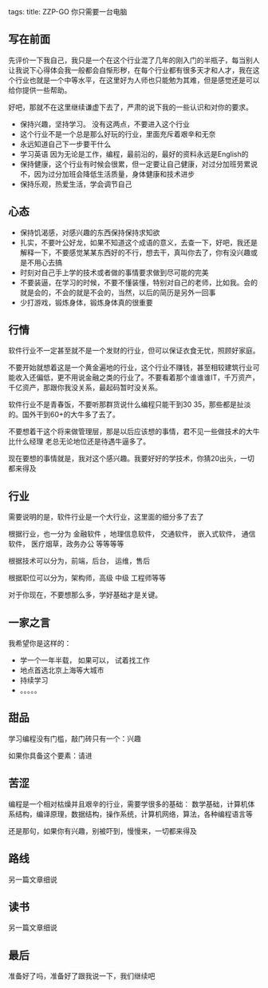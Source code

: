 tags: 
title: ZZP-GO 你只需要一台电脑

## 写在前面

先评价一下我自己，我只是一个在这个行业混了几年的刚入门的半瓶子，每当别人让我说下心得体会我一般都会自惭形秽，在每个行业都有很多天才和人才，我在这个行业也就是一个中等水平，在这里好为人师也只能勉为其难，但是感觉还是可以给你提供一些帮助。

好吧，那就不在这里继续谦虚下去了，严肃的说下我的一些认识和对你的要求。

+ 保持兴趣，坚持学习。 没有这两点，不要进入这个行业
+ 这个行业不是一个总是那么好玩的行业，里面充斥着艰辛和无奈
+ 永远知道自己下一步要干什么
+ 学习英语 因为无论是工作，编程，最前沿的，最好的资料永远是English的
+ 保持健康，这个行业有时候会很累，但一定要让自己健康，对过分加班劳累说不，因为过分加班会降低生活质量，身体健康和技术进步
+ 保持乐观，热爱生活，学会调节自己


## 心态

+ 保持饥渴感，对感兴趣的东西保持保持求知欲
+ 扎实，不要叶公好龙，如果不知道这个成语的意义，去查一下，好吧，我还是解释一下，不要感觉某某东西好的不行，想去干，真叫你去了，你有没兴趣或是不用心去搞
+ 时刻对自己手上学的技术或者做的事情要求做到尽可能的完美
+ 不要装逼，在学习的时候，不要不懂装懂，特别对自己的老师，比如我。会的就是会的，不会的就是不会的，当然，以后的简历是另外一回事
+ 少打游戏，锻炼身体，锻炼身体真的很重要


## 行情

软件行业不一定甚至就不是一个发财的行业，但可以保证衣食无忧，照顾好家庭。

不要开始就想着这是一个黄金遍地的行业，这个行业不赚钱，甚至相较建筑行业可能收入还偏低，更不用说金融之类的行业了。不要看着那个谁谁谁IT，千万资产，千亿资产，那跟你我没关系，最起码暂时没关系。

软件行业不是青春饭，不要听那群货说什么编程只能干到30  35，那些都是扯淡的。国外干到60+的大牛多了去了。

不要想着干这个将来做管理层，那是以后应该想的事情，君不见一些做技术的大牛比什么经理  老总无论地位还是待遇牛逼多了。

现在要想的事情就是，我对这个感兴趣。我要好好的学技术，你猜20出头，一切都来得及

## 行业
需要说明的是，软件行业是一个大行业，这里面的细分多了去了

根据行业，也一分为 金融软件 ，地理信息软件， 交通软件， 嵌入式软件， 通信软件， 医疗烟草，政务办公 等等等等

根据技术可以分为，前端，后台， 运维，售后

根据职位可以分为，架构师，高级 中级 工程师等等

对于你现在，不要想那么多，学好基础才是关键。

## 一家之言

我希望你是这样的：

+ 学一个一年半载， 如果可以， 试着找工作
+ 地点首选北京上海等大城市
+ 持续学习
+ 。。。。。

## 甜品
学习编程没有门槛，敲门砖只有一个：兴趣

如果你具备这个要素：请进
## 苦涩
编程是一个相对枯燥并且艰辛的行业，需要学很多的基础：
数学基础，计算机体系结构，编译原理，数据结构，操作系统，计算机网络，算法，各种编程语言等

还是那句，如果你有兴趣，别被吓到，慢慢来，一切都来得及

## 路线
另一篇文章细说

## 读书
另一篇文章细说

## 最后
准备好了吗，准备好了跟我说一下，我们继续吧